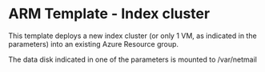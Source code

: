 # ARM Template - Index cluster

This template deploys a new index cluster (or only 1 VM, as indicated in the parameters) into an existing Azure Resource group.

The data disk indicated in one of the parameters is mounted to /var/netmail
